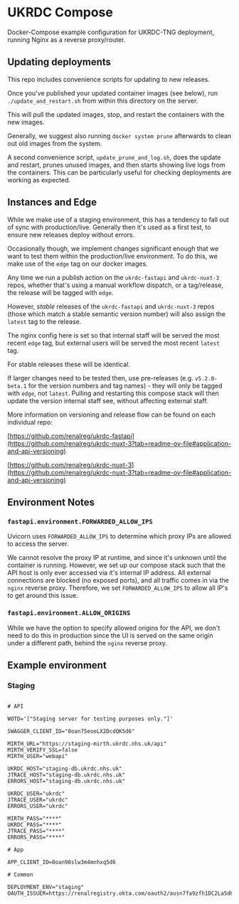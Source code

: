 # UKRDC Compose

Docker-Compose example configuration for UKRDC-TNG deployment, running Nginx as a reverse proxy/router.

## Updating deployments

This repo includes convenience scripts for updating to new releases.

Once you've published your updated container images (see below), run `./update_and_restart.sh` from within this directory on the server.

This will pull the updated images, stop, and restart the containers with the new images.

Generally, we suggest also running `docker system prune` afterwards to clean out old images from the system.

A second convenience script, `update_prune_and_log.sh`, does the update and restart, prunes unused images, and then starts showing live logs from the containers. This can be particularly useful for checking deployments are working as expected.

## Instances and Edge

While we make use of a staging environment, this has a tendency to fall out of sync with production/live. Generally then it's used as a first test, to ensure new releases deploy without errors.

Occasionally though, we implement changes significant enough that we want to test them within the production/live environment. To do this, we make use of the `edge` tag on our docker images.

Any time we run a publish action on the `ukrdc-fastapi` and `ukrdc-nuxt-3` repos, whether that's using a manual workflow dispatch, or a tag/release, the release will be tagged with `edge`.

However, _stable_ releases of the `ukrdc-fastapi` and `ukrdc-nuxt-3` repos (those which match a stable semantic version number) will also assign the `latest` tag to the release.

The nginx config here is set so that internal staff will be served the most recent `edge` tag, but external users will be served the most recent `latest` tag.

For stable releases these will be identical.

If larger changes need to be tested then, use pre-releases (e.g. `v5.2.0-beta.1` for the version numbers and tag names) - they will only be tagged with `edge`, not `latest`. Pulling and restarting this compose stack will then update the version internal staff see, without affecting external staff.

More information on versioning and release flow can be found on each individual repo:

[https://github.com/renalreg/ukrdc-fastapi](https://github.com/renalreg/ukrdc-nuxt-3?tab=readme-ov-file#application-and-api-versioning)

[https://github.com/renalreg/ukrdc-nuxt-3](https://github.com/renalreg/ukrdc-nuxt-3?tab=readme-ov-file#application-and-api-versioning)

## Environment Notes

### `fastapi.environment.FORWARDED_ALLOW_IPS`

Uvicorn uses `FORWARDED_ALLOW_IPS` to determine which proxy IPs are allowed to access the server.

We cannot resolve the proxy IP at runtime, and since it's unknown until the container is running.
However, we set up our compose stack such that the API host is only ever accessed via it's internal IP address. All external connections are blocked (no exposed ports), and all traffic comes in via the `nginx` reverse proxy. Therefore, we set `FORWARDED_ALLOW_IPS` to allow all IP's to get around this issue.

### `fastapi.environment.ALLOW_ORIGINS`

While we have the option to specify allowed origins for the API, we don't need to do this in production since the UI is served on the same origin under a different path, behind the `nginx` reverse proxy.

## Example environment

### Staging

```none

# API

WOTD='["Staging server for testing purposes only."]'

SWAGGER_CLIENT_ID="0oan75eooLX2DcdQK5d6"

MIRTH_URL="https://staging-mirth.ukrdc.nhs.uk/api"
MIRTH_VERIFY_SSL=false
MIRTH_USER="webapi"

UKRDC_HOST="staging-db.ukrdc.nhs.uk"
JTRACE_HOST="staging-db.ukrdc.nhs.uk"
ERRORS_HOST="staging-db.ukrdc.nhs.uk"

UKRDC_USER="ukrdc"
JTRACE_USER="ukrdc"
ERRORS_USER="ukrdc"

MIRTH_PASS="****"
UKRDC_PASS="****"
JTRACE_PASS="****"
ERRORS_PASS="****"

# App

APP_CLIENT_ID=0oan98slw3m4mnhxq5d6

# Common

DEPLOYMENT_ENV="staging"
OAUTH_ISSUER=https://renalregistry.okta.com/oauth2/ausn7fa9zfh1DC2La5d6

```
